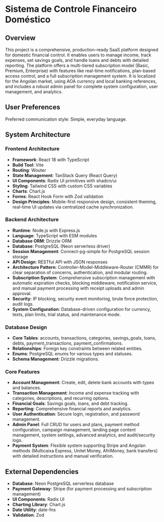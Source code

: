 # Sistema de Controle Financeiro Doméstico

## Overview
This project is a comprehensive, production-ready SaaS platform designed for domestic financial control. It enables users to manage income, track expenses, set savings goals, and handle loans and debts with detailed reporting. The platform offers a multi-tiered subscription model (Basic, Premium, Enterprise) with features like real-time notifications, plan-based access control, and a full subscription management system. It is localized for the Angolan market, using AOA currency and local banking references, and includes a robust admin panel for complete system configuration, user management, and analytics.

## User Preferences
Preferred communication style: Simple, everyday language.

## System Architecture

### Frontend Architecture
- **Framework**: React 18 with TypeScript
- **Build Tool**: Vite
- **Routing**: Wouter
- **State Management**: TanStack Query (React Query)
- **UI Components**: Radix UI primitives with shadcn/ui
- **Styling**: Tailwind CSS with custom CSS variables
- **Charts**: Chart.js
- **Forms**: React Hook Form with Zod validation
- **Design Principles**: Mobile-first responsive design, consistent theming, real-time UI updates via centralized cache synchronization.

### Backend Architecture
- **Runtime**: Node.js with Express.js
- **Language**: TypeScript with ESM modules
- **Database ORM**: Drizzle ORM
- **Database**: PostgreSQL (Neon serverless driver)
- **Session Management**: Connect-pg-simple for PostgreSQL session storage
- **API Design**: RESTful API with JSON responses
- **Architecture Pattern**: Controller-Model-Middleware-Router (CMMR) for clear separation of concerns, authentication, and modular routing.
- **Subscription System**: Comprehensive subscription management with automatic expiration checks, blocking middleware, notification service, and manual payment processing with receipt uploads and admin approval.
- **Security**: IP blocking, security event monitoring, brute force protection, audit logs.
- **System Configuration**: Database-driven configuration for currency, texts, plan limits, trial status, and maintenance mode.

### Database Design
- **Core Tables**: accounts, transactions, categories, savings_goals, loans, debts, payment_transactions, payment_confirmations.
- **Relationships**: Foreign key constraints between related entities.
- **Enums**: PostgreSQL enums for various types and statuses.
- **Schema Management**: Drizzle migrations.

### Core Features
- **Account Management**: Create, edit, delete bank accounts with types and balances.
- **Transaction Management**: Income and expense tracking with categories, descriptions, and recurring options.
- **Financial Goals**: Savings goals, loans, and debt tracking.
- **Reporting**: Comprehensive financial reports and analytics.
- **User Authentication**: Secure login, registration, and password management.
- **Admin Panel**: Full CRUD for users and plans, payment method configuration, campaign management, landing page content management, system settings, advanced analytics, and audit/security logs.
- **Payment System**: Flexible system supporting Stripe and Angolan methods (Multicaixa Express, Unitel Money, AfriMoney, bank transfers) with detailed instructions and manual verification.

## External Dependencies

- **Database**: Neon PostgreSQL serverless database
- **Payment Gateway**: Stripe (for payment processing and subscription management)
- **UI Components**: Radix UI
- **Charting Library**: Chart.js
- **Date Utility**: date-fns
- **Validation**: Zod